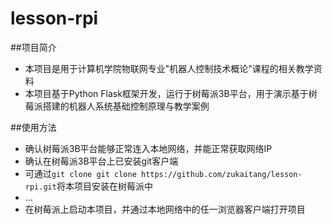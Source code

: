 # lesson-rpi

##项目简介

* 本项目是用于计算机学院物联网专业"机器人控制技术概论"课程的相关教学资料
* 本项目基于Python Flask框架开发，运行于树莓派3B平台，用于演示基于树莓派搭建的机器人系统基础控制原理与教学案例

##使用方法

* 确认树莓派3B平台能够正常连入本地网络，并能正常获取网络IP
* 确认在树莓派3B平台上已安装git客户端
* 可通过`git clone git clone https://github.com/zukaitang/lesson-rpi.git`将本项目安装在树莓派中
* ...
* 在树莓派上启动本项目，并通过本地网络中的任一浏览器客户端打开项目


